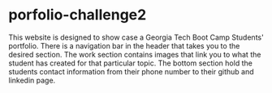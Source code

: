 # porfolio-challenge2

This website is designed to show case a Georgia Tech Boot Camp Students' portfolio. There is a navigation bar in the header that takes you to the desired section. The work section contains images that link you to what the student has created for that particular topic. The bottom section hold the students contact information from their phone number to their github and linkedin page.
